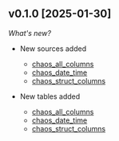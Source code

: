 ## v0.1.0 [2025-01-30]

_What's new?_

- New sources added

  - [chaos_all_columns](https://hub.tailpipe.io/plugins/turbot/chaos/sources/chaos_all_columns)
  - [chaos_date_time](https://hub.tailpipe.io/plugins/turbot/chaos/sources/chaos_date_time)
  - [chaos_struct_columns](https://hub.tailpipe.io/plugins/turbot/chaos/sources/chaos_struct_columns)

- New tables added

  - [chaos_all_columns](https://hub.tailpipe.io/plugins/turbot/chaos/tables/chaos_all_columns)
  - [chaos_date_time](https://hub.tailpipe.io/plugins/turbot/chaos/tables/chaos_date_time)
  - [chaos_struct_columns](https://hub.tailpipe.io/plugins/turbot/chaos/tables/chaos_struct_columns)
